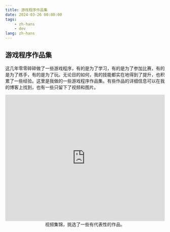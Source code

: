 ```yaml
---
title: 游戏程序作品集
date: 2024-03-26 00:00:00
tags: 
    - zh-hans
    - dev
lang: zh-hans
---
```


## 游戏程序作品集

这几年零零碎碎做了一些游戏程序，有的是为了学习，有的是为了参加比赛，有的是为了练手，有的是为了玩。无论目的如何，我的技能都实在地得到了提升，也积累了一些经验。这里是我做的一些游戏程序作品集。有些作品的详细信息可以在我的博客上找到，也有一些只留下了视频和图片。

<div style="text-align: center;">
<iframe width="100%" height="400" src="https://www.youtube.com/embed/kq0ga36on5I?si=lmULeWQxxXpv2FSA" title="YouTube video player" frameborder="0" allow="accelerometer; autoplay; clipboard-write; encrypted-media; gyroscope; picture-in-picture; web-share" referrerpolicy="strict-origin-when-cross-origin" allowfullscreen></iframe>
视频集锦，挑选了一些有代表性的作品。
</div>

